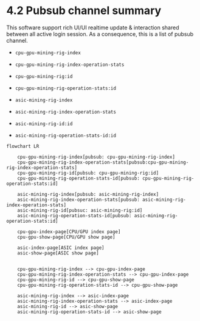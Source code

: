 # 4.2 Pubsub channel summary
This software support rich UI/UI realtime update & interaction shared between all active login session. As a consequence, this is a list of pubsub channel.

- `cpu-gpu-mining-rig-index`
- `cpu-gpu-mining-rig-index-operation-stats`
- `cpu-gpu-mining-rig:id`
- `cpu-gpu-mining-rig-operation-stats:id`

- `asic-mining-rig-index`
- `asic-mining-rig-index-operation-stats`
- `asic-mining-rig-id:id`
- `asic-mining-rig-operation-stats-id:id`

```mermaid
flowchart LR

    cpu-gpu-mining-rig-index[pubsub: cpu-gpu-mining-rig-index]
    cpu-gpu-mining-rig-index-operation-stats[pubsub:cpu-gpu-mining-rig-index-operation-stats]
    cpu-gpu-mining-rig-id[pubsub: cpu-gpu-mining-rig:id]
    cpu-gpu-mining-rig-operation-stats-id[pubsub: cpu-gpu-mining-rig-operation-stats:id]

    asic-mining-rig-index[pubsub: asic-mining-rig-index]
    asic-mining-rig-index-operation-stats[pubsub: asic-mining-rig-index-operation-stats]
    asic-mining-rig-id[pubsuc: asic-mining-rig:id]
    asic-mining-rig-operation-stats-id[pubsub: asic-mining-rig-operation-stats:id]

    cpu-gpu-index-page[CPU/GPU index page]
    cpu-gpu-show-page[CPU/GPU show page]

    asic-index-page[ASIC index page]
    asic-show-page[ASIC show page]


    cpu-gpu-mining-rig-index --> cpu-gpu-index-page
    cpu-gpu-mining-rig-index-operation-stats --> cpu-gpu-index-page
    cpu-gpu-mining-rig-id --> cpu-gpu-show-page
    cpu-gpu-mining-rig-operation-stats-id --> cpu-gpu-show-page

    asic-mining-rig-index --> asic-index-page
    asic-mining-rig-index-operation-stats --> asic-index-page
    asic-mining-rig-id --> asic-show-page
    asic-mining-rig-operation-stats-id --> asic-show-page
```
